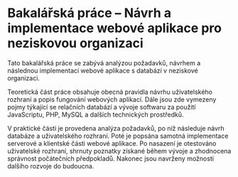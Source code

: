 # Bakalářská práce – Návrh a implementace webové aplikace pro neziskovou organizaci

Tato bakalářská práce se zabývá analýzou požadavků, návrhem a následnou implementací webové aplikace s databází v neziskové organizaci.

Teoretická část práce obsahuje obecná pravidla návrhu uživatelského rozhraní a popis fungování webových aplikací. Dále jsou zde vymezeny pojmy týkající se relačních databází a vývoje softwaru za použití JavaScriptu, PHP, MySQL a dalších technických prostředků.

V praktické části je provedena analýza požadavků, po níž následuje návrh databáze a uživatelského rozhraní. Poté je popsána samotná implementace serverové a klientské části webové aplikace. Po nasazení je otestováno uživatelské rozhraní, shrnuty poznatky získané během vývoje a zhodnocena správnost počátečních předpokladů. Nakonec jsou navrženy možnosti dalšího rozvoje do budoucna.
